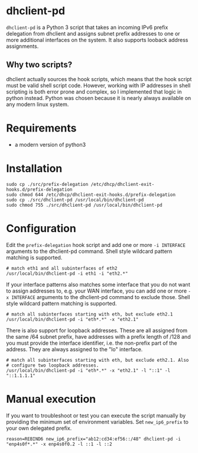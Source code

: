 # dhclient-pd
`dhclient-pd` is a Python 3 script that takes an incoming IPv6 prefix delegation
from dhclient and assigns subnet prefix addresses to one or more additional
interfaces on the system. It also supports looback address assignments.

## Why two scripts?
dhclient actually sources the hook scripts, which means that the hook script
must be valid shell script code. However, working with IP addresses in shell
scripting is both error prone and complex, so I implemented that logic in
python instead. Python was chosen because it is nearly always available on any
modern linux system.

# Requirements
* a modern version of python3

# Installation

    sudo cp ./src/prefix-delegation /etc/dhcp/dhclient-exit-hooks.d/prefix-delegation
    sudo chmod 644 /etc/dhcp/dhclient-exit-hooks.d/prefix-delegation
    sudo cp ./src/dhclient-pd /usr/local/bin/dhclient-pd
    sudo chmod 755 ./src/dhclient-pd /usr/local/bin/dhclient-pd

# Configuration
Edit the `prefix-delegation` hook script and add one or more `-i INTERFACE`
arguments to the dhclient-pd command. Shell style wildcard pattern matching is
supported.

    # match eth1 and all subinterfaces of eth2
    /usr/local/bin/dhclient-pd -i eth1 -i "eth2.*"

If your interface patterns also matches some interface that you do not want to
assign addresses to, e.g. your WAN interface, you can add one or more
`-x INTERFACE` arguments to the dhclient-pd command to exclude those. Shell
style wildcard pattern matching is supported.

    # match all subinterfaces starting with eth, but exclude eth2.1
    /usr/local/bin/dhclient-pd -i "eth*.*" -x "eth2.1"

There is also support for loopback addresses. These are all assigned from the
same /64 subnet prefix, have addresses with a prefix length of /128 and you
must provide the interface identifier, i.e. the non-prefix part of the address.
They are always assigned to the "lo" interface.

    # match all subinterfaces starting with eth, but exclude eth2.1. Also
    # configure two loopback addresses.
    /usr/local/bin/dhclient-pd -i "eth*.*" -x "eth2.1" -l "::1" -l "::1.1.1.1"

# Manual execution
If you want to troubleshoot or test you can execute the script manually by
providing the minimum set of environment variables. Set `new_ip6_prefix` to
your own delegated prefix.

    reason=REBIND6 new_ip6_prefix="ab12:cd34:ef56::/48" dhclient-pd -i "enp4s0f*.*" -x enp4s0f0.2 -l ::1 -l ::2
